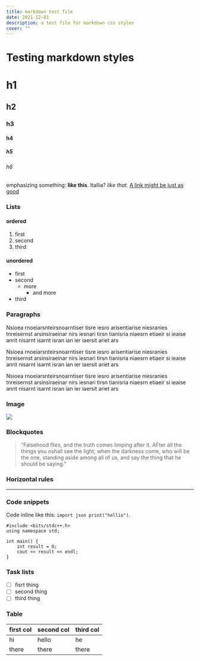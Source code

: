 ```yaml
---
title: markdown test file
date: 2021-12-01
description: a test file for markdown css styles
cover: ""
---
```


# Testing markdown styles

# h1
## h2
### h3
#### h4
##### h5
###### h6


emphasizing something: **like this**. Itallia? *like that*. [A link might be just as good](https://google.com)

### Lists

#### ordered

1. first
2. second
3. third

#### unordered

- first
- second
    - more
        - and more
- third

### Paragraphs

Nsioea rnoeiarsnteirsnoarntiser tisre iesro arisentiarise niesranies tnreisernst arsinsiraeinar nirs iesnari tirsn tianisria niaesrn etiaeir si ieaise anrit nisarnt isarnt isran ian ier iaersit ariet ars

Nsioea rnoeiarsnteirsnoarntiser tisre iesro arisentiarise niesranies tnreisernst arsinsiraeinar nirs iesnari tirsn tianisria niaesrn etiaeir si ieaise anrit nisarnt isarnt isran ian ier iaersit ariet ars

Nsioea rnoeiarsnteirsnoarntiser tisre iesro arisentiarise niesranies tnreisernst arsinsiraeinar nirs iesnari tirsn tianisria niaesrn etiaeir si ieaise anrit nisarnt isarnt isran ian ier iaersit ariet ars

### Image

![](https://source.unsplash.com/random)

### Blockquotes

> “Falsehood flies, and the truth comes limping after it. AFter all the things you oshall see the light, when the darkness come, who will be the one, standing aside among all of us, and say the thing that he should be saying.”

### Horizontal rules

---

### Code snippets

Code inline like this: `import json print("hellio")`.

```
#include <bits/stdc++.h>
using namespace std;

int main() {
    int result = 0;
    cout << result << endl;
}
```

### Task lists

- [ ] fisrt thing
- [ ] second thing
- [ ] third thing

### Table


| first col | second col | third col |
| ---       | ---        | ---       |
| hi        | hello      | he        |
| there     | there      | there     |
